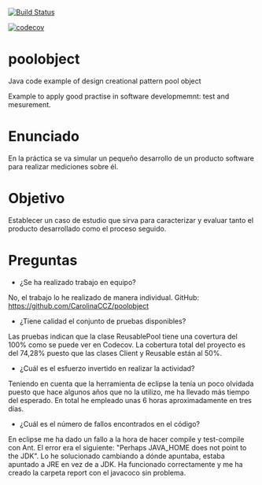 [![Build Status](https://travis-ci.org/CarolinaCCZ/poolobject.svg?branch=master)](https://travis-ci.org/CarolinaCCZ/poolobject)

[![codecov](https://codecov.io/gh/CarolinaCCZ/poolobject/branch/master/graph/badge.svg)](https://codecov.io/gh/CarolinaCCZ/poolobject)

poolobject
==========

Java code example of  design creational pattern pool object

Example to apply good practise in software developmemnt: test and mesurement.


Enunciado
=========

En la práctica se va simular un pequeño desarrollo de un producto software para realizar mediciones sobre él.


Objetivo
========

Establecer un caso de estudio que sirva para caracterizar y evaluar tanto el producto desarrollado como el proceso seguido.


Preguntas
=========

- ¿Se ha realizado trabajo en equipo?

No, el trabajo lo he realizado de manera individual. GitHub: https://github.com/CarolinaCCZ/poolobject

- ¿Tiene calidad el conjunto de pruebas disponibles?

Las pruebas indican que la clase ReusablePool tiene una covertura del 100% como se puede ver en Codecov. La cobertura total del proyecto es del 74,28% puesto que las clases Client y Reusable están al 50%.

- ¿Cuál es el esfuerzo invertido en realizar la actividad?

Teniendo en cuenta que la herramienta de eclipse la tenía un poco olvidada puesto que hace algunos años que no la utilizo, me ha llevado más tiempo del esperado.
En total he empleado unas 6 horas aproximadamente en tres días.

- ¿Cuál es el número de fallos encontrados en el código?

En eclipse me ha dado un fallo a la hora de hacer compile y test-compile con Ant. El error era el siguiente: "Perhaps JAVA_HOME does not point to the JDK". Lo he solucionado cambiando a dónde apuntaba, estaba apuntado a JRE en vez de a JDK. Ha funcionado correctamente y me ha creado la carpeta report con el javacoco sin problema.

